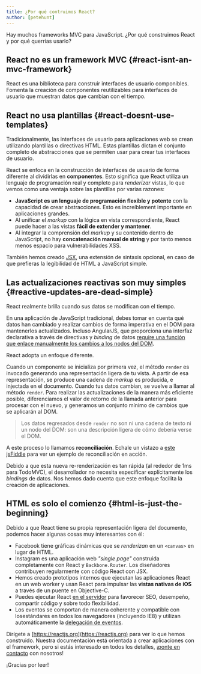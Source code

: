 ```yaml
---
title: ¿Por qué contruimos React?
author: [petehunt]
---
```


Hay muchos frameworks MVC para JavaScript. ¿Por qué construimos React y por qué
querrías usarlo?

## React no es un framework MVC {#react-isnt-an-mvc-framework}

React es una biblioteca para construir interfaces de usuario componibles. Fomenta la creación de
componentes reutilizables para interfaces de usuario que muestran datos que
cambian con el tiempo.

## React no usa plantillas {#react-doesnt-use-templates}

Tradicionalmente, las interfaces de usuario para aplicaciones web se crean
utilizando plantillas o directivas HTML. Estas plantillas dictan el conjunto
completo de abstracciones que se permiten usar para crear tus interfaces de usuario.

React se enfoca en la construcción de interfaces de usuario de forma diferente
al dividirlas en **componentes**. Esto significa que React utiliza un lenguaje de
programación real y completo para _renderizar_ vistas, lo que vemos como una
ventaja sobre las plantillas por varias razones:

- **JavaScript es un lenguaje de programación flexible y potente** con la capacidad
  de crear abstracciones. Esto es increíblement importante en aplicaciones grandes.
- Al unificar el _markup_ con la lógica en vista correspondiente, React puede
  hacer a las vistas **fácil de extender y mantener**.
- Al integrar la comprensión del _markup_ y su contenido dentro de JavaScript,
  no hay **concatenación manual de string** y por tanto menos menos espacio
  para vulnerabilidades XSS.

También hemos creado [JSX](/docs/jsx-in-depth.html), una extensión de sintaxis
opcional, en caso de que prefieras la legibilidad de HTML a JavaScript simple.

## Las actualizaciones reactivas son muy simples {#reactive-updates-are-dead-simple}

React realmente brilla cuando sus datos se modifican con el tiempo.

En una aplicación de JavaScript tradicional, debes tomar en cuenta qué datos han
cambiado y realizar cambios de forma imperativa en el DOM para mantenerlos actualizados.
Incluso AngularJS, que proporciona una interfaz declarativa a través de directivas
y _binding_ de datos [require una función que enlace manualmente los cambios a los nodos del DOM](https://code.angularjs.org/1.0.8/docs/guide/directive#reasonsbehindthecompilelinkseparation).

React adopta un enfoque diferente.

Cuando un componente se inicializa por primera vez, el método `render` es invocado
generando una representación ligera de tu vista. A partir de esa representación,
se produce una cadena de _markup_ es producida, e injectada en el documento.
Cuando tus datos cambian, se vuelve a llamar al método `render`. Para realizar
las actualizaciones de la manera más eficiente posible, diferenciamos el valor
de retorno de la llamada anterior para procesar con el nuevo, y generamos un
conjunto mínimo de cambios que se aplicarán al DOM.

> Los datos regresados desde `render` no son ni una cadena de texto ni un nodo
> del DOM: son una descripción ligera de cómo debería verse el DOM.

A este proceso lo llamamos **reconciliación**. Echale un vistazo a [este jsFiddle](http://jsfiddle.net/2h6th4ju/)
para ver un ejemplo de reconciliación en acción.

Debido a que esta nueva re-renderización es tan rápida (al rededor de 1ms para TodoMVC),
el desarrollador no necesita especificar explícitamente los _bindings_ de datos.
Nos hemos dado cuenta que este enfoque facilita la creación de aplicaciones.

## HTML es solo el comienzo {#html-is-just-the-beginning}

Debido a que React tiene su propia representación ligera del documento, podemos
hacer algunas cosas muy interesantes con él:

- Facebook tiene gráficas dinámicas que se _renderizan_ en un `<canvas>` en lugar
  de HTML.
- Instagram es una aplicación web _"single page"_ construida completamente con
  React y `Backbone.Router`. Los diseñadores contribuyen regularmente con código
  React con JSX.
- Hemos creado prototipos internos que ejecutan las aplicaciones React en un web
  worker y usan React para impulsar las **vistas nativas de iOS** a través de un
  puente en Objective-C.
- Puedes ejecutar React
  [en el servidor](https://github.com/petehunt/react-server-rendering-example)
  para favorecer SEO, desempeño, compartir código y sobre todo flexibilidad.
- Los eventos se comportan de manera coherente y compatible con losestándares
  en todos los navegadores (incluyendo IE8) y utilizan automáticamente la
  [delegación de eventos](http://davidwalsh.name/event-delegate).

Dirígete a [https://reactjs.org](https://reactjs.org) para ver lo que hemos
construido. Nuestra documentación está orientada a crear  aplicaciones con el
framework, pero si estás interesado en todos los detalles, ¡[ponte en contacto](/support.html)
 con nosotros!

¡Gracias por leer!
